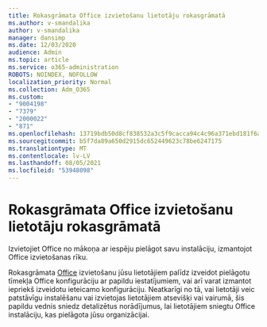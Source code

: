 ```yaml
---
title: Rokasgrāmata Office izvietošanu lietotāju rokasgrāmatā
ms.author: v-smandalika
author: v-smandalika
manager: dansimp
ms.date: 12/03/2020
audience: Admin
ms.topic: article
ms.service: o365-administration
ROBOTS: NOINDEX, NOFOLLOW
localization_priority: Normal
ms.collection: Adm_O365
ms.custom:
- "9004198"
- "7379"
- "2000022"
- "871"
ms.openlocfilehash: 13719bdb50d8cf838532a3c5f9cacca94c4c96a371ebd181f6ab04b3c51db0a0
ms.sourcegitcommit: b5f7da89a650d2915dc652449623c78be6247175
ms.translationtype: MT
ms.contentlocale: lv-LV
ms.lasthandoff: 08/05/2021
ms.locfileid: "53948098"
---
```

# <a name="deploy-office-to-your-users-guide"></a>Rokasgrāmata Office izvietošanu lietotāju rokasgrāmatā

Izvietojiet Office no mākoņa ar iespēju pielāgot savu instalāciju, izmantojot Office izvietošanas rīku.

Rokasgrāmata [Office](https://go.microsoft.com/fwlink/?linkid=2146451) izvietošanu jūsu lietotājiem palīdz izveidot pielāgotu tīmekļa Office konfigurāciju ar papildu iestatījumiem, vai arī varat izmantot iepriekš izveidotu ieteicamo konfigurāciju. Neatkarīgi no tā, vai lietotāji veic patstāvīgu instalēšanu vai izvietojas lietotājiem atsevišķi vai vairumā, šis papildu vednis sniedz detalizētus norādījumus, lai lietotājiem sniegtu Office instalāciju, kas pielāgota jūsu organizācijai.